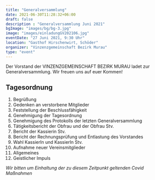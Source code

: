```yaml
---
title: "Generalversammlung"
date: 2021-06-30T11:28:32+06:00
draft: false
description : "Generalversammlung Juni 2021"
bgImage: "images/bg/bg-3.jpg"
image: "images/einladungGV202106.jpg"
eventDate: "27 Juni 2021, 9:30 Uhr"
location: "Gasthof Hirschenwirt, Schöder"
organizer: "Vinzenzgemeinschaft Bezirk Murau"
type: "event"
---
```


Der Vorstand der VINZENZGEMEINSCHAFT BEZIRK MURAU ladet zur Generalversammlung.
Wir freuen uns auf euer Kommen!

## Tagesordnung
1. Begrüßung
2. Gedenken an verstorbene Mitglieder
3. Feststellung der Beschlussfähigkeit
4. Genehmigung der Tagesordnung
5. Genehmigung des Protokolls der letzten Generalversammlung
6. Tätigkeitsbericht der Obfrau und der Obfrau Stv.
7. Bericht der Kassierin Stv.
8. Bericht der Rechnungsprüfung und Entlastung des Vorstandes
9. Wahl KassierIn und KassierIn Stv.
10. Aufnahme neuer Vereinsmitglieder
11. Allgemeines
12. Geistlicher Impuls


*Wir bitten um Einhaltung der zu diesem Zeitpunkt geltenden Covid Maßnahmen*